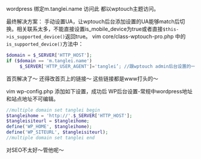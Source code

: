 wordpress 绑定m.tanglei.name 访问此 都以wptouch主题访问。
 
最终解决方案： 手动设置UA，让wptouch后台添加设置的UA能够match后切换。相关联系太多，不能直接设置is_mobile_device为true或者直接```$this->is_supported_device()```返回true。
vim core/class-wptouch-pro.php 中的```is_supported_device()```方法中：

```php
$domain = $_SERVER['HTTP_HOST'];
if ($domain == 'm.tanglei.name')
     $_SERVER['HTTP_USER_AGENT']='tanglei’; //跟wptouch admin后台设置的一样即可
```

首页解决了～ 还得改首页上的链接～ 这些链接都是www打头的～ 

vim wp-config.php 添加如下设置，成功后 WP后台设置-常规中wordpress地址和站点地址不可编辑。

```php
//multiple domain set tanglei begin
$tangleihome = 'http://'.$_SERVER['HTTP_HOST'];
$tangleisiteurl = $tangleihome;
define('WP_HOME', $tangleihome);
define('WP_SITEURL', $tangleisiteurl);
//multiple domain set tanglei end
```

对SEO不太好～管他呢～